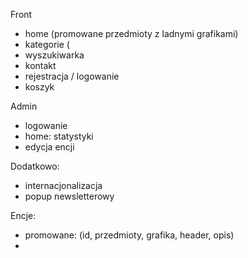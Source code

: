 Front
- home (promowane przedmioty z ladnymi grafikami)
- kategorie (
- wyszukiwarka
- kontakt
- rejestracja / logowanie
- koszyk

Admin
- logowanie 
- home: statystyki
- edycja encji

Dodatkowo:
- internacjonalizacja
- popup newsletterowy

Encje:
- promowane: (id, przedmioty, grafika, header, opis)
- 
